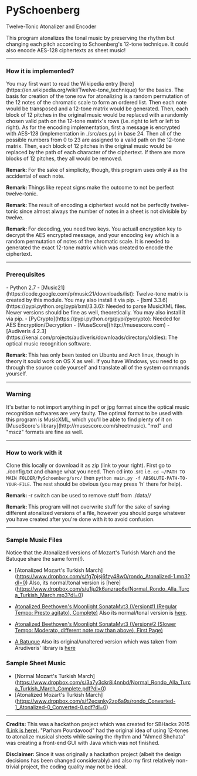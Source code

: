 # PySchoenberg
Twelve-Tonic Atonalizer and Encoder

This program atonalizes the tonal music by preserving the rhythm but changing each pitch according to Schoenberg's
12-tone technique. It could also encode AES-128 ciphertexts as sheet music!

---
<h3> How it is implemented? </h3>
You may first want to read the Wikipedia entry [here](https://en.wikipedia.org/wiki/Twelve-tone_technique) for the
basics. 
The basis for creation of the tone row for atonalizing is a random permutation of the 12 notes of the chromatic
scale to form an ordered list. Then each note would be transposed and a 12-tone matrix would be generated. Then, each
block of 12 pitches in the original music would be replaced with a randomly chosen valid path on the 12-tone matrix's
rows (i.e. right to left or left to right).
As for the encoding implementation, first a message is encrypted with AES-128 (implementation in ./src/aes.py) in 
base 24. Then all of the possible numbers from 0 to 23 are assigned to a valid path on the 12-tone matrix. Then, each
block of 12 pitches in the original music would be replaced by the path of each character of the ciphertext. If there
are more blocks of 12 pitches, they all would be removed.

<b>Remark: </b>For the sake of simplicity, though, this program uses only # as the accidental of each note.

<b>Remark: </b>Things like repeat signs make the outcome to not be perfect twelve-tonic.

<b>Remark: </b>The result of encoding a ciphertext would not be perfectly twelve-tonic since almost always the
number of notes in a sheet is not divisible by twelve.

<b>Remark: </b>For decoding, you need two keys. You actuall encryption key to decrypt the AES encrypted message, 
and your encoding key which is a random permutation of notes of the chromatic scale. It is needed to generated the
exact 12-tone matrix which was created to encode the ciphertext.

---
<h3> Prerequisites </h3>
- Python 2.7
- [Music21](https://code.google.com/p/music21/downloads/list): Twelve-tone matrix is created by this module. You may also install it via pip.
- [lxml 3.3.6](https://pypi.python.org/pypi/lxml/3.3.6): Needed to parse MusicXML files. Newer versions should be fine as well, theoretically. You may also install it via pip.
- [PyCrypto](https://pypi.python.org/pypi/pycrypto): Needed for AES Encryption/Decryption
- [MuseScore](http://musescore.com)
- [Audiveris 4.2.3](https://kenai.com/projects/audiveris/downloads/directory/oldies): The optical music recognition software.

<b>Remark: </b>This has only been tested on Ubuntu and Arch linux, though in theory it sould work on OS X as well.
If you have Windows, you need to go through the source code yourself and translate all of the system commands 
yourself.

---
<h3> Warning </h3>
It's better to not import anything in pdf or jpg format since the optical music recognition softwares 
are very faulty. The optimal format to be used with this program is MusicXML, which you'll be able to find plenty
of it on [MuseScore's library](http://musescore.com/sheetmusic). "mxl" and "mscz" formats are fine as well.

---
<h3> How to work with it </h3>

Clone this locally or download it as zip (link to your right). First go to ./config.txt and change what you need. Then cd into .src i.e.
``` cd ~/PATH TO MAIN FOLDER/PySchoenberg/src/ ``` then 
``` python main.py -f ABSOLUTE-PATH-TO-YOUR-FILE ```. The rest should be obvious (you may press 'h' there for
help).

<b>Remark: </b> -r switch can be used to remove stuff from ./data/*/*

<b>Remark: </b> This program will not overwrite stuff for the sake of saving different atonalized versions of a file, however you should purge whatever you have created after you're done with it to avoid confusion.

---
<h3> Sample Music Files </h3>

Notice that the Atonalized versions of Mozart's Turkish March and the Batuque share the same form(!).

+ [Atonalized Mozart's Turkish March]
(https://www.dropbox.com/s/fg7pjsj6fzy48w0/rondo_Atonalized-1.mp3?dl=0)
Also, its normal/tonal version is  [here]
(https://www.dropbox.com/s/u1ju2k6anzrao6e/Normal_Rondo_Alla_Turca_Turkish_March.mp3?dl=0)

+ [Atonalized Beethoven's Moonlight SonataMvt3 (Version#1 (Regular Tempo: Presto agitato), Complete)](https://www.dropbox.com/s/r17hab1p37ziic8/Moonlight_Sonata_3rd_Movement_-_Ludwig_van_Beethoven_Atonalized-0.mp3?dl=0) Also its normal/tonal version is [here](https://www.dropbox.com/s/71zm6parsfavbe4/Normal_Moonlight_Sonata_3rd_Movement.mp3?dl=0).

+ [Atonalized Beethoven's Moonlight SonataMvt3 (Version#2 (Slower Tempo: Moderato, different note row than above), First Page)](https://www.dropbox.com/s/25ooxiionty9mnw/file-0_Atonalized-0.mp3?dl=0)
+ [A Batuque](https://www.dropbox.com/s/q98dz55cz2ee2p3/batuque_Atonalized-0.mp3?dl=0) Also its original/unaltered version which was taken from Arudiveris' library is [here](https://www.dropbox.com/s/jxkvp8eo184j3al/batuque_original.mp3?dl=0)

<h3> Sample Sheet Music </h3>

+ [Normal Mozart's Turkish March]
(https://www.dropbox.com/s/3a7y3ckr8i4nnbd/Normal_Rondo_Alla_Turca_Turkish_March_Complete.pdf?dl=0)
+ [Atonalized Mozart's Turkish March]
(https://www.dropbox.com/s/f2ecsnky2zo6a9s/rondo_Converted-1_Atonalized-0_Converted-0.pdf?dl=0)

---

<b>Credits: </b> This was a hackathon project which was created for SBHacks 2015 [(Link  is here)](http://challengepost.com/software/modern-mozart). "Parham Pourdavood" had the original idea of using 12-tones to atonalize musical sheets while saving the rhythm and "Ahmed Shehata" was creating a front-end GUI with Java which was not finished.

<b>Disclaimer: </b> Since it was originally a hackathon project (albeit the design decisions has been changed considerably) and also my first relatively non-trivial project, the coding quality may not be ideal.
